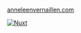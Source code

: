 [anneleenvernaillen.com](https://anneleenvernaillen.com/)

[![Nuxt][nuxt-src]][nuxt-href]<br/>

[nuxt-src]: https://img.shields.io/badge/Nuxt-18181B?style=for-the-badge&logo=nuxt.js&label=based%20on
[nuxt-href]: https://nuxt.com

